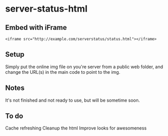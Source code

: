 server-status-html
==================
## Embed with iFrame
`<iframe src="http://example.com/serverstatus/status.html"></iframe>`

## Setup
Simply put the online img file on you're server from a public web folder, and change the URL(s) in the main code to point
to the img.

## Notes
It's not finished and not ready to use, but will be sometime soon.

## To do
Cache refreshing
Cleanup the html
Improve looks for awesomeness
